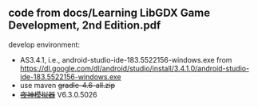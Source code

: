 
code from docs/Learning LibGDX Game Development, 2nd Edition.pdf
---

develop environment:
- AS3.4.1, i.e., android-studio-ide-183.5522156-windows.exe from https://dl.google.com/dl/android/studio/install/3.4.1.0/android-studio-ide-183.5522156-windows.exe 
- use maven ~~gradle-4.6-all.zip~~
- ~~[夜神模拟器](https://www.yeshen.com/blog/version/)~~ V6.3.0.5026



